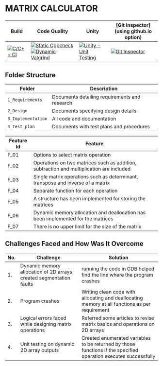 # MATRIX CALCULATOR
### 

Build | Code Quality | Unity | [Git Inspector](using github.io option)
------|----------|-------|--------------
[![C/C++ CI](https://github.com/hemanthasapu/256889-miniproject-ltts/actions/workflows/c-cpp.yml/badge.svg)](https://github.com/hemanthasapu/256889-miniproject-ltts/actions/workflows/c-cpp.yml) | [![Static Cppcheck](https://github.com/hemanthasapu/256889-miniproject-ltts/actions/workflows/cppcheck.yml/badge.svg)](https://github.com/hemanthasapu/256889-miniproject-ltts/actions/workflows/cppcheck.yml) [![Dynamic Valgrind](https://github.com/hemanthasapu/256889-miniproject-ltts/actions/workflows/CodeQuality_Dynamic.yml/badge.svg)](https://github.com/hemanthasapu/256889-miniproject-ltts/actions/workflows/CodeQuality_Dynamic.yml) | [![Unity - Unit Testing](https://github.com/hemanthasapu/256889-miniproject-ltts/actions/workflows/unity.yml/badge.svg)](https://github.com/hemanthasapu/256889-miniproject-ltts/actions/workflows/unity.yml)| [![Git Inspector](https://github.com/hemanthasapu/256889-miniproject-ltts/actions/workflows/gitinspector.yml/badge.svg)](https://github.com/hemanthasapu/256889-miniproject-ltts/actions/workflows/gitinspector.yml)


## Folder Structure
Folder             | Description
-------------------| -----------------------------------------
`1_Requirements`   | Documents detailing requirements and research
`2_Design`         | Documents specifying design details
`3_Implementation` | All code and documentation
`4_Test_plan`      | Documents with test plans and procedures

| Feature Id | Feature |
| -----------|---------|
|F_01        | Options to select matrix operation|
|F_02        | Operations on two matrices such as addition, subtraction and multiplication are included|
|F_03        | Single matrix operations such as determinant, transpose and inverse of a matrix |
|F_04        | Separate function for each operation |
|F_05        | A structure has been implemented for storing the matrices|
|F_06        | Dynamic memory allocation and deallocation has been implemented for the matrices|
|F_07        |  There is no upper limit for the size of the matrix|

## Challenges Faced and How Was It Overcome

| No. | Challenge                                                       | Solution
|-----|-----------------------------------------------------------------|--------
|1. | Dynamic memory allocation of 2D arrays created segmentation faults| running the code in GDB helped find the line where the program crashes
|2. | Program crashes                                                   | Writing clean code with allocating and deallocating memory at all functions as per requirement|
|3. | Logical errors faced while designing matrix operations            | Referred some articles to revise matrix basics and operations on 2D arrays
|4. | Unit testing on dynamic 2D array outputs                          | Created enumerated variables to be returned by those functions if the specified operation executes successfully

